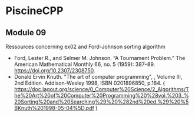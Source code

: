# PiscineCPP
## Module 09
Ressources concerning ex02 and Ford-Johnson sorting algorithm
- Ford, Lester R., and Selmer M. Johnson. “A Tournament Problem.” The American Mathematical Monthly 66, no. 5 (1959): 387–89. https://doi.org/10.2307/2308750.
- Donald Ervin Knuth. "The art of computer programming", , Volume III, 2nd Edition. Addison-Wesley 1998, ISBN 0201896850, p.184. 
( https://doc.lagout.org/science/0_Computer%20Science/2_Algorithms/The%20Art%20of%20Computer%20Programming%20%28vol.%203_%20Sorting%20and%20Searching%29%20%282nd%20ed.%29%20%5BKnuth%201998-05-04%5D.pdf )
